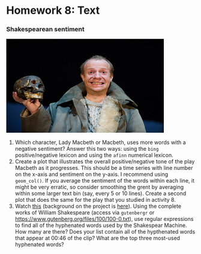 Homework 8: Text
================

### Shakespearean sentiment

<img src="../figs/hamlet-sentiment.jpg" alt="https://static-secure.guim.co.uk/sys-images/Guardian/Pix/pictures/2013/3/28/1364485957230/Hamlet-002.jpg" height="250" width="420">

1.  Which character, Lady Macbeth or Macbeth, uses more words with a negative sentiment? Answer this two ways: using the `bing` positive/negative lexicon and using the `afinn` numerical lexicon.
2.  Create a plot that illustrates the overall positive/negative tone of the play Macbeth as it progresses. This should be a time series with line number on the x-axis and sentiment on the y-axis. I recommend using `geom_col()`. If you average the sentiment of the words within each line, it might be very erratic, so consider smoothing the grent by averaging within some larger text bin (say, every 5 or 10 lines). Create a second plot that does the same for the play that you studied in activity 8.
3.  Watch [this](http://vimeo.com/54858820) (background on the project is [here](http://www.artnews.com/2012/10/16/ben-rubin-shakespeare-machine/)). Using the complete works of William Shakespeare (access via `gutenbergr` or <https://www.gutenberg.org/files/100/100-0.txt>), use regular expressions to find all of the hyphenated words used by the Shakespear Machine. How many are there? Does your list contain all of the hypthenated words that appear at 00:46 of the clip? What are the top three most-used hyphenated words?
